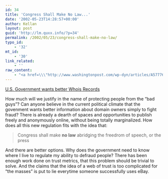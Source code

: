 ```yaml
---
id: 34
title: 'Congress Shall Make No Law...'
date: '2002-05-23T14:28:57+00:00'
author: Kellan
layout: post
guid: 'http://lm.quxx.info/?p=34'
permalink: /2002/05/23/congress-shall-make-no-law/
typo_id:
    - '32'
mt_id:
    - '30'
link_related:
    - ''
raw_content:
    - "<a href=\\\"http://www.washingtonpost.com/wp-dyn/articles/A57776-2002May22.html\\\">U.S. Government wants better Whois Records</a>\r\n<p>\r\nHow much will we justify in the name of protecting people from the \\\"bad guys\\\"?  Can anyone believe in the\r\ncurrent political climate that the govenment wants better information about domain owners simply to fight fraud? \r\nThere is already a dearth of spaces and opportunities to publish freely and anonymously online, without being totally marginalized.\r\nHow does all this new regulation fits with the idea that:\r\n<blockquote>Congress shall make <b>no law</b> abridging the freedrom of speech, or the press</blockquote>\r\nAnd there are better options.  Why does the government need to know where I live to regulate my ability to defraud people?  There\r\nhas been enough work done on trust metrics, that this problem should be trivial to solve.  And the claims that the idea\r\nof a web of trust is too complicated for \\\"the masses\\\" is put to lie everytime someone successfully uses eBay."
---
```


[U.S. Government wants better Whois Records](http://www.washingtonpost.com/wp-dyn/articles/A57776-2002May22.html)

How much will we justify in the name of protecting people from the “bad guys”? Can anyone believe in the current political climate that the govenment wants better information about domain owners simply to fight fraud? There is already a dearth of spaces and opportunities to publish freely and anonymously online, without being totally marginalized. How does all this new regulation fits with the idea that:

> Congress shall make **no law** abridging the freedrom of speech, or the press

And there are better options. Why does the government need to know where I live to regulate my ability to defraud people? There has been enough work done on trust metrics, that this problem should be trivial to solve. And the claims that the idea of a web of trust is too complicated for “the masses” is put to lie everytime someone successfully uses eBay. 